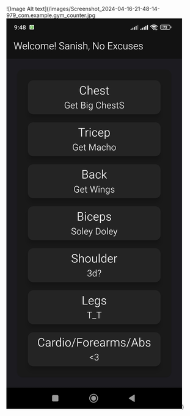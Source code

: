 
  ![Image Alt text](/images/Screenshot_2024-04-16-21-48-14-979_com.example.gym_counter.jpg
  ![Image Alt text](/images/Screenshot_2024-04-16-21-48-14-979_com.example.gym_counter.jpg ""))
